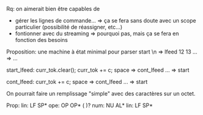 Rq: on aimerait bien être capables de
  * gérer les lignes de commande... => ça se fera sans doute avec un scope particulier (possibilité de réassigner, etc...)
  * fontionner avec du streaming => pourquoi pas, mais ça se fera en fonction des besoins

Proposition: une machine à état minimal pour parser
  start
    \n        => lfeed
    12 13 ... => ...

  start_lfeed: curr_tok.clear(); curr_tok += c;
    space     => cont_lfeed
    ...       => start

  cont_lfeed: curr_tok += c;
    space     => cont_lfeed
    ...       => start
    
On pourrait faire un remplissage "simple" avec des caractères sur un octet. 

Prop: 
  lin: LF SP*
  ope: OP OP* (  )?
  num: NU AL*
  lin: LF SP*
  
  